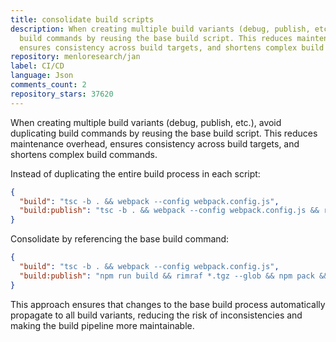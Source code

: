 ```yaml
---
title: consolidate build scripts
description: When creating multiple build variants (debug, publish, etc.), avoid duplicating
  build commands by reusing the base build script. This reduces maintenance overhead,
  ensures consistency across build targets, and shortens complex build commands.
repository: menloresearch/jan
label: CI/CD
language: Json
comments_count: 2
repository_stars: 37620
---
```


When creating multiple build variants (debug, publish, etc.), avoid duplicating build commands by reusing the base build script. This reduces maintenance overhead, ensures consistency across build targets, and shortens complex build commands.

Instead of duplicating the entire build process in each script:
```json
{
  "build": "tsc -b . && webpack --config webpack.config.js",
  "build:publish": "tsc -b . && webpack --config webpack.config.js && rimraf *.tgz --glob && npm pack && cpx *.tgz ../../electron/core/pre-install"
}
```

Consolidate by referencing the base build command:
```json
{
  "build": "tsc -b . && webpack --config webpack.config.js",
  "build:publish": "npm run build && rimraf *.tgz --glob && npm pack && cpx *.tgz ../../electron/core/pre-install"
}
```

This approach ensures that changes to the base build process automatically propagate to all build variants, reducing the risk of inconsistencies and making the build pipeline more maintainable.